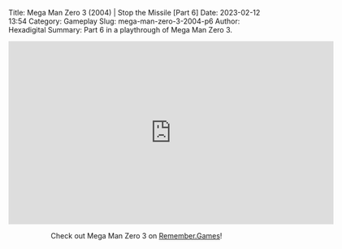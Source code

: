 Title: Mega Man Zero 3 (2004) | Stop the Missile [Part 6]
Date: 2023-02-12 13:54
Category: Gameplay
Slug: mega-man-zero-3-2004-p6
Author: Hexadigital
Summary: Part 6 in a playthrough of Mega Man Zero 3.

<center><iframe src="https://www.youtube.com/embed/PZfDjvIu3-w?feature=oembed" allow="accelerometer; autoplay; encrypted-media; gyroscope; picture-in-picture" width="640" height="360" frameborder="0"></iframe>

Check out Mega Man Zero 3 on [Remember.Games](https://remember.games/game/4374/mega-man-zero-3/)!</center>

